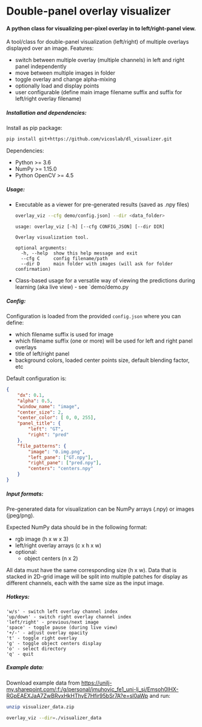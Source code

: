 # Double-panel overlay visualizer

#### A python class for visualizing per-pixel overlay in to left/right-panel view.

A tool/class for double-panel visualization (left/right) of multiple overlays displayed over an image. Features:
 - switch between multiple overlay (multiple channels) in left and right panel independently 
 - move between multiple images in folder
 - toggle overlay and change alpha-mixing
 - optionally load and display points
 - user configurable (define main image filename suffix and suffix for left/right overlay filename)


##### Installation and dependencies:

Install as pip package:
```bash
pip install git+https://github.com/vicoslab/dl_visualizer.git
```

Dependencies:
 * Python >= 3.6
 * NumPy >= 1.15.0
 * Python OpenCV >= 4.5

##### Usage:

- Executable as a viewer for pre-generated results (saved as .npy files) 
  ```bash  
  overlay_viz --cfg demo/config.json] --dir <data_folder>
  ```
  ```code
  usage: overlay_viz [-h] [--cfg CONFIG_JSON] [--dir DIR]
  
  Overlay visualization tool.
  
  optional arguments:
    -h, --help  show this help message and exit
    --cfg C     config filename/path
    --dir D     main folder with images (will ask for folder confirmation)
  ```
  
- Class-based usage for a versatile way of viewing the predictions during learning (aka live view) - see `demo/demo.py

##### Config:
Configuration is loaded from the provided `config.json` where you can define:
 - which filename suffix is used for image
 - which filename suffix (one or more) will be used for left and right panel overlays
 - title of left/right panel
 - background colors, loaded center points size, default blending factor, etc

Default configuration is:
```json
{
    "dx": 0.1, 
    "alpha": 0.5,
    "window_name": "image",
    "center_size": 2,
    "center_color": [ 0, 0, 255],
    "panel_title": {
        "left": "GT",
        "right": "pred"
    },
    "file_patterns": {
        "image": "0.img.png",
        "left_pane": ["GT.npy"],
        "right_pane": ["pred.npy"],
        "centers": "centers.npy"
    }
}
```

##### Input formats:
Pre-generated data for visualization can be NumPy arrays (.npy) or images (jpeg/png).

Expected NumPy data should be in the following format:
- rgb image (h x w x 3)
- left/right overlay arrays (c x h x w)
- optional:
    - object centers (n x 2)
  
All data must have the same corresponding size (h x w). Data that is stacked in 2D-grid image will be split into 
multiple patches for display as different channels, each with the same size as the input image.

##### Hotkeys:
    'w/s' - switch left overlay channel index
    'up/down' - switch right overlay channel index
    'left/right' - previous/next image
    'space' - toggle pause (during live view)
    '+/-' - adjust overlay opacity
    't' - toggle right overlay
    'g' - toggle object centers display
    'o' - select directory
    'q' - quit

##### Example data:
Download example data from https://unilj-my.sharepoint.com/:f:/g/personal/jmuhovic_fe1_uni-lj_si/Emsoh0lHX-RGpEAEXJaA7ZwBRvxHkHThyE7Hfir95bSr7A?e=sl0aWp
and run:

```bash
unzip visualizer_data.zip

overlay_viz --dir=./visualizer_data
```
